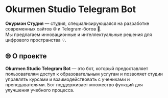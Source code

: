# Okurmen Studio Telegram Bot

**Окурмэн Студия** — студия, специализирующаяся на разработке современных сайтов 🌐 и Telegram-ботов 🤖.  
Мы предлагаем инновационные и интеллектуальные решения для цифрового пространства 💡.

## 🌐 О проекте

**Okurmen Studio Telegram Bot** — это бот, который предоставляет пользователям доступ к образовательным услугам и позволяет студии управлять курсами и взаимодействовать с учениками и преподавателями. Бот поддерживает множество функций для улучшения учебного процесса.

